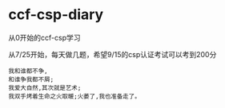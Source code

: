 # ccf-csp-diary
从0开始的ccf-csp学习

从7/25开始，每天做几题，希望9/15的csp认证考试可以考到200分

    我和谁都不争,
    和谁争我都不屑;
    我爱大自然,其次就是艺术;
    我双手烤着生命之火取暖;火萎了,我也准备走了。
